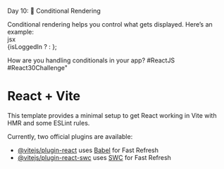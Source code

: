 Day 10: 🔀 Conditional Rendering

 Conditional rendering helps you control what gets displayed. Here’s an example:  
jsx  
{isLoggedIn ? <Dashboard /> : <Login />};  

How are you handling conditionals in your app? #ReactJS #React30Challenge"





# React + Vite

This template provides a minimal setup to get React working in Vite with HMR and some ESLint rules.

Currently, two official plugins are available:

- [@vitejs/plugin-react](https://github.com/vitejs/vite-plugin-react/blob/main/packages/plugin-react/README.md) uses [Babel](https://babeljs.io/) for Fast Refresh
- [@vitejs/plugin-react-swc](https://github.com/vitejs/vite-plugin-react-swc) uses [SWC](https://swc.rs/) for Fast Refresh
